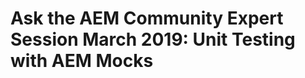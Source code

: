 Ask the AEM Community Expert Session March 2019: Unit Testing with AEM Mocks
============================================================================
